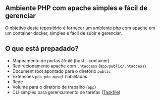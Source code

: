## Ambiente PHP com apache simples e fácil de gerenciar

O objetivo deste repositório é fornecer um ambiente php com apache em um container docker, simples e fácil de subir e gerenciar.

## O que está prepadado?
- Mapeamento de portas ```80:80``` (host - container)
- Redirecionamento apache com ```.htaccess``` (```app/public/.htaccess```)
- Document root apontado para o diretório ```public```
- Extensões ```pdo pdo_mysql``` habilitadas
- Rede
- Volume para o diretório de trabalho (```app```)
- CLI simples para gerenciamento de tarefas ([Taskfile](https://taskfile.dev))
